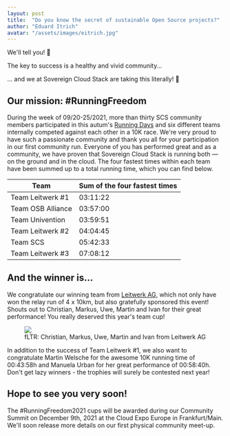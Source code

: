 ```yaml
---
layout: post
title:  "Do you know the secret of sustainable Open Source projects?"
author: "Eduard Itrich"
avatar: "/assets/images/eitrich.jpg"
---
```


We'll tell you! 🤫

The key to success is a healthy and vivid community...   

... and we at Sovereign Cloud Stack are taking this literally! 👟

## Our mission: #RunningFreedom

During the week of 09/20-25/2021, more than thirty SCS community members participated in this autum's [Running Days](https://laufcampus-runningdays.com/en/) and six different teams internally competed against each other in a 10K race. We're very proud to have such a passionate community and thank you all for your participation in our first community run. Everyone of you has performed great and as a community, we have proven that Sovereign Cloud Stack is running both — on the ground and in the cloud. The four fastest times within each team have been summed up to a total running time, which you can find below.

<div class="table-responsive mb-3" markdown="1">

| Team              | Sum of the four fastest times  |
|-------------------|----------|
| Team Leitwerk #1  | 03:11:22 |
| Team OSB Alliance | 03:57:00 |
| Team Univention   | 03:59:51 |
| Team Leitwerk #2  | 04:04:45 |
| Team SCS          | 05:42:33 |
| Team Leitwerk #3  | 07:08:12 |

</div>

## And the winner is...

We congratulate our winning team from [Leitwerk AG](leitwerk.de), which not only have won the relay run of 4 x 10km, but also gratefully sponsored this event! Shouts out to Christian, Markus, Uwe, Martin and Ivan for their great performance! You really deserved this year's team cup!

<figure class="figure mx-auto d-block" style="width:90%">
  <a href="{{ "/assets/images/run2021/winners2021.jpg" | prepend: site.baseurl_root }}">
    <img src="{{ "/assets/images/run2021/winners2021.jpg" | prepend: site.baseurl_root }}" class="figure-img w-100">
  </a>
  <figcaption class="figure-caption">
    fLTR: Christian, Markus, Uwe, Martin and Ivan from Leitwerk AG
  </figcaption>
</figure>

In addition to the success of Team Leitwerk #1, we also want to congratulate Martin Welsche for the awesome 10K running time of 00:43:58h and Manuela Urban for her great performance of 00:58:40h. Don't get lazy winners - the trophies will surely be contested next year!

## Hope to see you very soon!

The #RunningFreedom2021 cups will be awarded during our Community Summit on December 9th, 2021 at the Cloud Expo Europe in Frankfurt/Main. We'll soon release more details on our first physical community meet-up. 